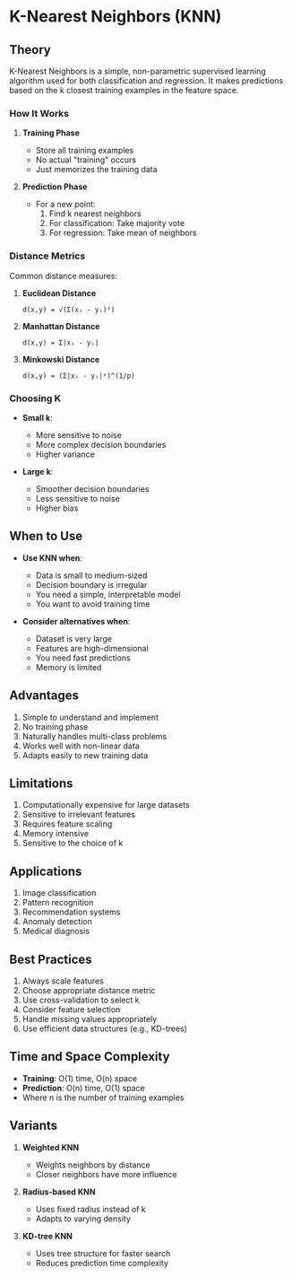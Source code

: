 # K-Nearest Neighbors (KNN)

## Theory

K-Nearest Neighbors is a simple, non-parametric supervised learning algorithm used for both classification and regression. It makes predictions based on the k closest training examples in the feature space.

### How It Works

1. **Training Phase**
   - Store all training examples
   - No actual "training" occurs
   - Just memorizes the training data

2. **Prediction Phase**
   - For a new point:
     1. Find k nearest neighbors
     2. For classification: Take majority vote
     3. For regression: Take mean of neighbors

### Distance Metrics

Common distance measures:
1. **Euclidean Distance**
   ```
   d(x,y) = √(Σ(xᵢ - yᵢ)²)
   ```

2. **Manhattan Distance**
   ```
   d(x,y) = Σ|xᵢ - yᵢ|
   ```

3. **Minkowski Distance**
   ```
   d(x,y) = (Σ|xᵢ - yᵢ|ᵖ)^(1/p)
   ```

### Choosing K

- **Small k**:
  - More sensitive to noise
  - More complex decision boundaries
  - Higher variance

- **Large k**:
  - Smoother decision boundaries
  - Less sensitive to noise
  - Higher bias

## When to Use

- **Use KNN when**:
  - Data is small to medium-sized
  - Decision boundary is irregular
  - You need a simple, interpretable model
  - You want to avoid training time

- **Consider alternatives when**:
  - Dataset is very large
  - Features are high-dimensional
  - You need fast predictions
  - Memory is limited

## Advantages

1. Simple to understand and implement
2. No training phase
3. Naturally handles multi-class problems
4. Works well with non-linear data
5. Adapts easily to new training data

## Limitations

1. Computationally expensive for large datasets
2. Sensitive to irrelevant features
3. Requires feature scaling
4. Memory intensive
5. Sensitive to the choice of k

## Applications

1. Image classification
2. Pattern recognition
3. Recommendation systems
4. Anomaly detection
5. Medical diagnosis

## Best Practices

1. Always scale features
2. Choose appropriate distance metric
3. Use cross-validation to select k
4. Consider feature selection
5. Handle missing values appropriately
6. Use efficient data structures (e.g., KD-trees)

## Time and Space Complexity

- **Training**: O(1) time, O(n) space
- **Prediction**: O(n) time, O(1) space
- Where n is the number of training examples

## Variants

1. **Weighted KNN**
   - Weights neighbors by distance
   - Closer neighbors have more influence

2. **Radius-based KNN**
   - Uses fixed radius instead of k
   - Adapts to varying density

3. **KD-tree KNN**
   - Uses tree structure for faster search
   - Reduces prediction time complexity
